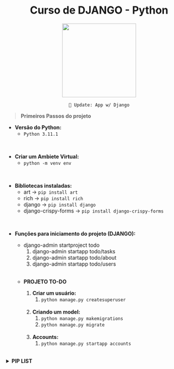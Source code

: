 <div align="center">

# Curso de DJANGO - Python

</div>

<div align="center">

<img height="200" src="https://cdn.jsdelivr.net/gh/devicons/devicon/icons/django/django-plain-wordmark.svg" />

`🐍 Update: App w/ Django`

</div>

> **Primeiros Passos do projeto**
* **Versão do Python:**
    * `Python 3.11.1`

<br>

* **Criar um Ambiete Virtual:**
    * `python -m venv env`

<br>

* **Bibliotecas instaladas:**
    * art -> `pip install art`
    * rich -> `pip install rich`
    * django -> `pip install django`
    * django-crispy-forms -> `pip install django-crispy-forms`

<br>

* **Funções para iniciamento do projeto (DJANGO):**
    * django-admin startproject todo
        1. django-admin startapp todo/tasks
        2. django-admin startapp todo/about
        3. django-admin startapp todo/users 
    
    <br>
    
    * **PROJETO TO-DO**
        1. **Criar um usuário:**
            1. `python manage.py createsuperuser`

        <br>

        2. **Criando um model:**
            1. `python manage.py makemigrations`
            2. `python manage.py migrate`

        <br>

        3. **Accounts:**
            1. `python manage.py startapp accounts`

<br>

<details>

<summary><b>PIP LIST</b></summary>

```py

Package        Version
-------------- -------
art            5.8
asgiref        3.6.0
Django         4.1.6
markdown-it-py 2.1.0
mdurl          0.1.2
pip            23.0
Pygments       2.14.0
rich           13.3.1
setuptools     65.5.0
sqlparse       0.4.3
tzdata         2022.7
```
</details>